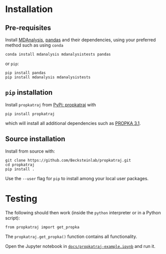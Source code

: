 # Installation

## Pre-requisites

Install [MDAnalysis](https://mdanalysis.org),
[pandas](http://pandas.pydata.org/) and their dependencies, using
your preferred method such as using `conda`

    conda install mdanalysis mdanalysistests pandas
	
or 	`pip`:

    pip install pandas
    pip install mdanalysis mdanalysistests


## `pip` installation

Install `propkatraj` from [PyPi:
propkatraj](https://pypi.org/project/propkatraj/) with

    pip install propkatraj
	
which will install all additional dependencies such as [PROPKA
3.1](https://github.com/jensengroup/propka-3.1).


## Source installation

Install from source with:

    git clone https://github.com/Becksteinlab/propkatraj.git
    cd propkatraj
    pip install .

Use the `--user` flag for `pip` to install among your local user packages.

# Testing

The following should then work (inside the `python` interpreter or in a Python script):

    from propkatraj import get_propka

The `propkatraj.get_propka()` function contains all functionality. 

Open the Jupyter notebook in
[`docs/propkatraj-example.ipynb`](https://nbviewer.jupyter.org/github/Becksteinlab/propkatraj/blob/master/docs/propkatraj-example.ipynb)
and run it.
